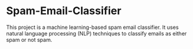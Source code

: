 # Spam-Email-Classifier

This project is a machine learning-based spam email classifier. It uses natural language processing (NLP) techniques to classify emails as either spam or not spam.
